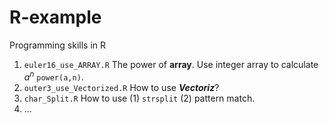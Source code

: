 R-example
=========

Programming skills in R

1. ```euler16_use_ARRAY.R``` The power of **array**. Use integer array to calculate $a^n$ ```power(a,n)```.
2. ```outer3_use_Vectorized.R``` How to use ***Vectoriz***?
3. ```char_Split.R``` How to use (1) ```strsplit``` (2) pattern match.
4. ...
